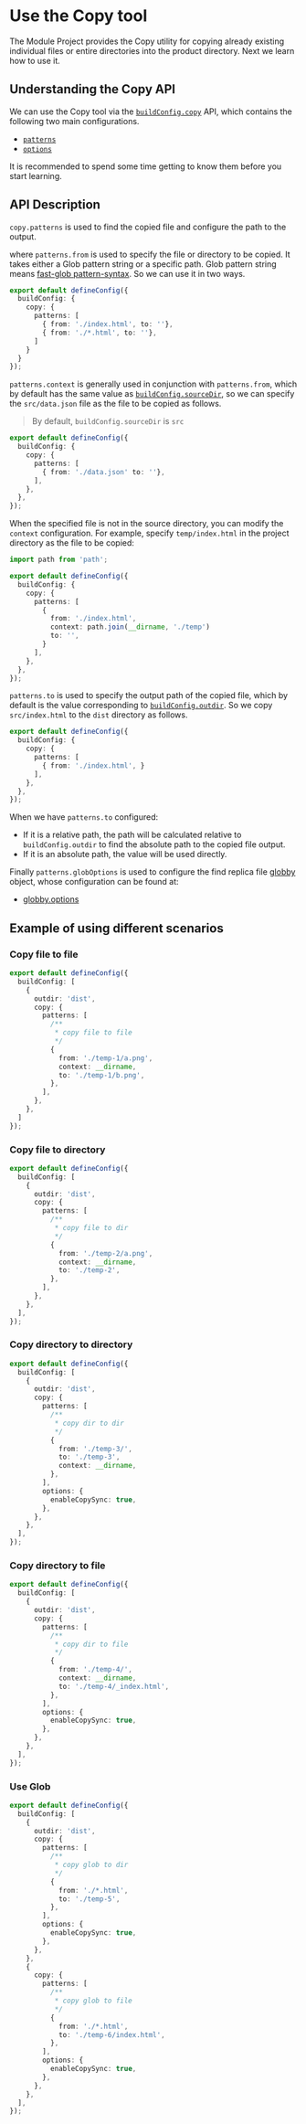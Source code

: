 # Use the Copy tool

The Module Project provides the Copy utility for copying already existing individual files or entire directories into the product directory. Next we learn how to use it.

## Understanding the Copy API

We can use the Copy tool via the [`buildConfig.copy`](/en/api/build-config#copy) API, which contains the following two main configurations.

* [`patterns`](/en/api/build-config#copypatterns)
* [`options`](/en/api/build-config#copyoptions)

It is recommended to spend some time getting to know them before you start learning.

## API Description

`copy.patterns` is used to find the copied file and configure the path to the output.

where `patterns.from` is used to specify the file or directory to be copied. It takes either a Glob pattern string or a specific path. Glob pattern string means [fast-glob pattern-syntax](https://github.com/mrmlnc/fast-glob#pattern-syntax). So we can use it in two ways.

``` ts
export default defineConfig({
  buildConfig: {
    copy: {
      patterns: [
        { from: './index.html', to: ''},
        { from: './*.html', to: ''},
      ]
    }
  }
});
```

`patterns.context` is generally used in conjunction with `patterns.from`, which by default has the same value as [`buildConfig.sourceDir`](/zh/api/build-config#sourcedir), so we can specify the `src/data.json` file as the file to be copied as follows.
> By default, `buildConfig.sourceDir` is `src`

``` ts
export default defineConfig({
  buildConfig: {
    copy: {
      patterns: [
        { from: './data.json' to: ''},
      ],
    },
  },
});
```

When the specified file is not in the source directory, you can modify the `context` configuration. For example, specify `temp/index.html` in the project directory as the file to be copied:

```ts
import path from 'path';

export default defineConfig({
  buildConfig: {
    copy: {
      patterns: [
        {
          from: './index.html',
          context: path.join(__dirname, './temp')
          to: '',
        }
      ],
    },
  },
});
```

`patterns.to` is used to specify the output path of the copied file, which by default is the value corresponding to [`buildConfig.outdir`](zh/api/build-config#outdir). So we copy `src/index.html` to the `dist` directory as follows.

``` ts
export default defineConfig({
  buildConfig: {
    copy: {
      patterns: [
        { from: './index.html', }
      ],
    },
  },
});
```

When we have `patterns.to` configured:

* If it is a relative path, the path will be calculated relative to `buildConfig.outdir` to find the absolute path to the copied file output.
* If it is an absolute path, the value will be used directly.

Finally `patterns.globOptions` is used to configure the find replica file [globby](https://github.com/sindresorhus/globby) object, whose configuration can be found at:

* [globby.options](https://github.com/sindresorhus/globby#options)

## Example of using different scenarios

### Copy file to file

``` ts
export default defineConfig({
  buildConfig: [
    {
      outdir: 'dist',
      copy: {
        patterns: [
          /**
           * copy file to file
           */
          {
            from: './temp-1/a.png',
            context: __dirname,
            to: './temp-1/b.png',
          },
        ],
      },
    },
  ]
});
```

### Copy file to directory

``` ts
export default defineConfig({
  buildConfig: [
    {
      outdir: 'dist',
      copy: {
        patterns: [
          /**
           * copy file to dir
           */
          {
            from: './temp-2/a.png',
            context: __dirname,
            to: './temp-2',
          },
        ],
      },
    },
  ],
});
```

### Copy directory to directory

``` ts
export default defineConfig({
  buildConfig: [
    {
      outdir: 'dist',
      copy: {
        patterns: [
          /**
           * copy dir to dir
           */
          {
            from: './temp-3/',
            to: './temp-3',
            context: __dirname,
          },
        ],
        options: {
          enableCopySync: true,
        },
      },
    },
  ],
});
```

### Copy directory to file

``` ts
export default defineConfig({
  buildConfig: [
    {
      outdir: 'dist',
      copy: {
        patterns: [
          /**
           * copy dir to file
           */
          {
            from: './temp-4/',
            context: __dirname,
            to: './temp-4/_index.html',
          },
        ],
        options: {
          enableCopySync: true,
        },
      },
    },
  ],
});
```

### Use Glob

``` ts
export default defineConfig({
  buildConfig: [
    {
      outdir: 'dist',
      copy: {
        patterns: [
          /**
           * copy glob to dir
           */
          {
            from: './*.html',
            to: './temp-5',
          },
        ],
        options: {
          enableCopySync: true,
        },
      },
    },
    {
      copy: {
        patterns: [
          /**
           * copy glob to file
           */
          {
            from: './*.html',
            to: './temp-6/index.html',
          },
        ],
        options: {
          enableCopySync: true,
        },
      },
    },
  ],
});
```
